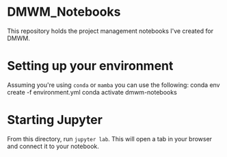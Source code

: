 # DMWM_Notebooks
This repository holds the project management notebooks I've created for DMWM.

# Setting up your environment
Assuming you're using `conda` or `mamba` you can use the following:
conda env create -f environment.yml
conda activate dmwm-notebooks

# Starting Jupyter
From this directory, run `jupyter lab`.  This will open a tab in your browser and connect it to your notebook.
